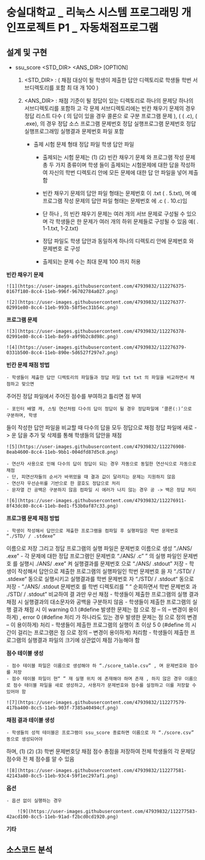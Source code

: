 # 숭실대학교 _ 리눅스 시스템 프로그래밍 개인프로젝트 P1 _ 자동채점프로그램

## 설계 및 구현

- ssu_score <STD_DIR> <ANS_DIR> [OPTION]
    1. <STD_DIR> : ( 채점 대상이 될 학생이 제출한 답안 디렉토리로 학생들 학번 서브디렉토리를 포함 최
대 개 100 )

    2. <ANS_DIR> : 채점 기준이 될 정답이 있는 디렉토리로 하나의 문제당 하나의 서브디렉토리를 포함하
고 각 문제 서브디렉토리에는 빈칸 채우기 문제의 경우 정답 리스트 다수 ( 의 답이 있을 경우 콜론으
로 구분 프로그램 문제 ), ( ( .c), ( .exe), 의 경우 정답 소스 프로그램 문제번호 정답 실행프로그램 문제번호
정답 실행프로그래밍 실행결과 문제번호 파일 포함

        - 출제 시험 문제 형태 정답 파일 학생 답안 파일
            
            - 출제되는 시험 문제는 (1) (2) 빈칸 채우기 문제 와 프로그램 작성 문제 총 두 가지 종류이며 학생
들이 출제되는 시험문제에 대한 답을 작성하여 자신의 학번 디렉토리 안에 모든 문제에 대한 답
안 파일을 넣어 제출함

            -  빈칸 채우기 문제의 답안 파일 형태는 문제번호 이 .txt ( . 5.txt), 며 예 프로그램 작성 문제의 답안 
파일 형태는 문제번호 에 .c ( . 10.c)임

            -  단 하나 , 의 빈칸 채우기 문제는 여러 개의 서브 문제로 구성될 수 있으며 각 학생들은 한 문제가 
여러 개의 하위 문제들로 구성될 수 있음 예( . 1-1.txt, 1-2.txt)

            -  정답 파일도 학생 답안과 동일하게 하나의 디렉토리 안에 문제번호 와 문제번호 로 구성
            
            -  출제되는 문제 수는 최대 문제 100 까지 허용
        
**빈칸 채우기 문제**
    
    ![1](https://user-images.githubusercontent.com/47939832/112276375-0167f180-8cc4-11eb-996f-96702784a027.png)
    
    ![2](https://user-images.githubusercontent.com/47939832/112276377-02991e80-8cc4-11eb-993b-58f5ec31b54c.png)
    
**프로그램 문제**
    
    ![3](https://user-images.githubusercontent.com/47939832/112276378-02991e80-8cc4-11eb-8e59-a9f9b2c8d98c.png)
    
    ![4](https://user-images.githubusercontent.com/47939832/112276379-0331b500-8cc4-11eb-890e-5d6527f297e7.png)
    
**빈칸 문제 채점 방법**
    
    - 학생들이 제출한 답안 디렉토리의 파일들과 정답 파일 txt txt 의 파일을 비교하면서 채점하고 맞으면
주어진 정답 파일에서 주어진 점수를 부여하고 틀리면 점 부여

    - 포인터 배열 캐, 스팅 연산처럼 다수의 답이 정답이 될 경우 정답파일에 ‘콜론(:)’으로 구분하며, 학생
들이 작성한 답안 파일을 비교할 때 다수의 답을 모두 정답으로 채점 정답 파일에 새로 -> 운 답을 
추가 및 삭제를 통해 학생들의 답안을 채점
    
    ![5](https://user-images.githubusercontent.com/47939832/112276908-8eab4600-8cc4-11eb-9bb1-004dfd87d5c8.png)
    
    - 연산자 사용으로 인해 다수의 답이 정답이 되는 경우 자동으로 동일한 연산식으로 자동으로 채점
    - 단, 피연산자들의 순서가 바뀌었을 때 결과 값이 달라지는 문제는 지원하지 않음
    - 연산자 우선순위를 기반으로 한 괄호도 정답으로 처리
    - 문자열 간 공백은 구분하지 않음 컴파일 시 에러가 나지 않는 경우 공 -> 백은 정답 처리
    
    ![6](https://user-images.githubusercontent.com/47939832/112276911-8f43dc80-8cc4-11eb-8ed1-f53b0af87c33.png)
    
**프로그램 문제 채점 방법**
    
    - 학생이 작성해서 답안으로 제출한 프로그램을 컴파일 후 실행파일은 학번 문제번호 “./STD/ / .stdexe“
이름으로 저장 그리고 정답 프로그램의 실행 파일은 문제번호 이름으로 생성 ”./ANS/ .exe”
    - 각 문제에 대한 정답 프로그램인 문제번호 “./ANS/ .c” ” 의 실행 파일인 문제번호 를 실행시 ./ANS/ .exe”
켜 실행결과를 문제번호 으로 “./ANS/ .stdout” 저장
    - 학생이 작성해서 답안으로 제출한 프로그램의 실행파일인 학번 문제번호 을 자 “./STD/ / .stdexe“ 동으로 
실행시키고 실행결과를 학번 문제번호 자 “./STD/ / .stdout“ 동으로 저장
    - “./ANS/ .stdout 문제번호 를 학번 디렉토리를 ” “ 순회하면서 학번 문제번호 과 ./STD/ / .stdout” 비교하여 결
과만 우선 채점
    - 학생들이 제출한 프로그램의 실행 결과 채점 시 실행결과의 대소문자와 공백을 구분하지 않음
    - 학생들이 제출한 프로그램의 실행 결과 채점 시 이 warning 0.1 (#define 발생한 문제는 점 으로 정 – 의
    – 변경이 용이하게) , error 0 (#define 처리 가 하나라도 있는 경우 발생한 문제는 점 으로 정의 변경 –
이 용이하게) 처리
    - 학생들이 제출한 프로그램의 실행이 초 이상 5 0 (#define 의 시간이 걸리는 프로그램은 점 으로 정의 –
변경이 용이하게) 처리함
    - 학생들이 제출한 프로그램의 실행결과 파일의 크기에 상관없이 채점 가능해야 함
    
    
**점수 테이블 생성**
    
    - 점수 테이블 파일은 이름으로 생성해야 하 “./score_table.csv” , 며 문제번호와 점수를 저장
    - 점수 테이블 파일이 현“ ” 재 실행 위치 에 존재해야 하며 존재 , 하지 않은 경우 이름으로 점수 테이블 파일을 새로 생성하고, 사용자가 문제번호와 점수를 설정하고 이를 저장할 수 있어야 함
    
    ![7](https://user-images.githubusercontent.com/47939832/112277579-417ba400-8cc5-11eb-903f-7385a40494cf.png)
    
    
**채점 결과 테이블 생성**
    
    - 학생들의 성적 테이블은 프로그램이 ssu_score 종료하면 이름으로 자 “./score.csv” 동으로 생성되어야 
하며, (1) (2) (3) 학번 문제번호당 채점 점수 총점을 저장하여 전체 학생들의 각 문제당 점수와 전
체 점수를 알 수 있음

    ![8](https://user-images.githubusercontent.com/47939832/112277581-42143a80-8cc5-11eb-93c4-59f1ec297af1.png)
    
    
**옵션**
    
    - 옵션 없이 실행하는 경우
        
        ![9](https://user-images.githubusercontent.com/47939832/112277583-42acd100-8cc5-11eb-91ad-f2bcd0cd1920.png)
    
    
**기타**
    
    
    
    
## 소스코드 분석
